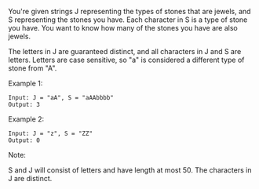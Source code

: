 You're given strings J representing the types of stones that are jewels, and S representing the stones you have.
Each character in S is a type of stone you have.  You want to know how many of the stones you have are also jewels.

The letters in J are guaranteed distinct, and all characters in J and S are letters.
Letters are case sensitive, so "a" is considered a different type of stone from "A".

Example 1:
```
Input: J = "aA", S = "aAAbbbb"
Output: 3

```

Example 2:

```
Input: J = "z", S = "ZZ"
Output: 0

```

Note:

S and J will consist of letters and have length at most 50.
The characters in J are distinct.